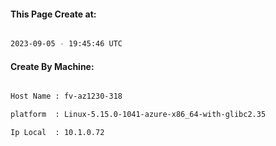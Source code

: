 
   
#### This Page Create at:

```bash

2023-09-05 - 19:45:46 UTC

```

#### Create By Machine:

```bash

Host Name : fv-az1230-318

platform  : Linux-5.15.0-1041-azure-x86_64-with-glibc2.35

Ip Local  : 10.1.0.72

```

